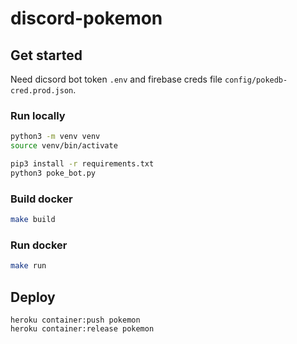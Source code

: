 # discord-pokemon

## Get started
Need dicsord bot token `.env` and firebase creds file `config/pokedb-cred.prod.json`.

### Run locally
```bash
python3 -m venv venv
source venv/bin/activate

pip3 install -r requirements.txt
python3 poke_bot.py
```

### Build docker
```bash
make build
```
### Run docker
```bash
make run
```

## Deploy
```angular2html
heroku container:push pokemon
heroku container:release pokemon
```